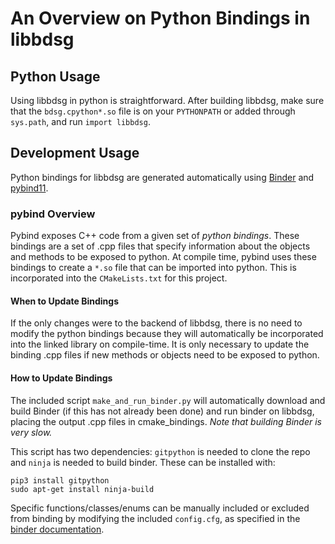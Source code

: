 # An Overview on Python Bindings in libbdsg

## Python Usage

Using libbdsg in python is straightforward.  After building libbdsg, make sure that the `bdsg.cpython*.so` file is on your `PYTHONPATH` or added through `sys.path`, and run `import libbdsg`.

## Development Usage

Python bindings for libbdsg are generated automatically using [Binder](https://github.com/RosettaCommons/binder) and [pybind11](https://github.com/pybind/pybind11).

### pybind Overview

Pybind exposes C++ code from a given set of *python bindings*.  These bindings are a set of .cpp files that specify information about the objects and methods to be exposed to python.  At compile time, pybind uses these bindings to create a `*.so` file that can be imported into python.  This is incorporated into the `CMakeLists.txt` for this project.

#### When to Update Bindings
 
If the only changes were to the backend of libbdsg, there is no need to modify the python bindings because they will automatically be incorporated into the linked library on compile-time. It is only necessary to update the binding .cpp files if new methods or objects need to be exposed to python.

#### How to Update Bindings

The included script `make_and_run_binder.py` will automatically download and build Binder (if this has not already been done) and run binder on libbdsg, placing the output .cpp files in cmake_bindings.  *Note that building Binder is very slow.*

This script has two dependencies: `gitpython` is needed to clone the repo and `ninja` is needed to build binder.  These can be installed with:

```
pip3 install gitpython
sudo apt-get install ninja-build
```

Specific functions/classes/enums can be manually included or excluded from binding by modifying the included `config.cfg`, as specified in the [binder documentation](https://cppbinder.readthedocs.io/en/latest/config.html#config-file-options).


